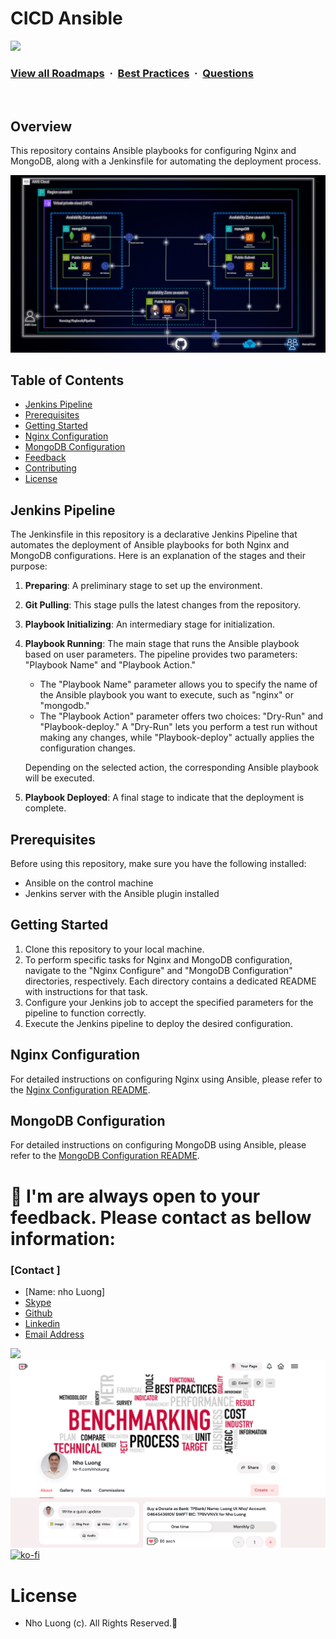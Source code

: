 # CICD Ansible

![](https://i.imgur.com/waxVImv.png)
### [View all Roadmaps](https://github.com/nholuongut/all-roadmaps) &nbsp;&middot;&nbsp; [Best Practices](https://github.com/nholuongut/all-roadmaps/blob/main/public/best-practices/) &nbsp;&middot;&nbsp; [Questions](https://www.linkedin.com/in/nholuong/)
<br/>

## Overview

This repository contains Ansible playbooks for configuring Nginx and MongoDB, along with a Jenkinsfile for automating the deployment process.

![Project Image](assets/AWS-Infra-Diagram.gif)

## Table of Contents

- [Jenkins Pipeline](#jenkins-pipeline)
- [Prerequisites](#prerequisites)
- [Getting Started](#getting-started)
- [Nginx Configuration](#nginx-configuration)
- [MongoDB Configuration](#mongodb-configuration)
- [Feedback](#feedback)
- [Contributing](#contributing)
- [License](#license)

## Jenkins Pipeline

The Jenkinsfile in this repository is a declarative Jenkins Pipeline that automates the deployment of Ansible playbooks for both Nginx and MongoDB configurations. Here is an explanation of the stages and their purpose:

1. **Preparing**: A preliminary stage to set up the environment.

2. **Git Pulling**: This stage pulls the latest changes from the repository.

3. **Playbook Initializing**: An intermediary stage for initialization.

4. **Playbook Running**: The main stage that runs the Ansible playbook based on user parameters. The pipeline provides two parameters: "Playbook Name" and "Playbook Action."

   - The "Playbook Name" parameter allows you to specify the name of the Ansible playbook you want to execute, such as "nginx" or "mongodb."
   - The "Playbook Action" parameter offers two choices: "Dry-Run" and "Playbook-deploy." A "Dry-Run" lets you perform a test run without making any changes, while "Playbook-deploy" actually applies the configuration changes.

   Depending on the selected action, the corresponding Ansible playbook will be executed.

5. **Playbook Deployed**: A final stage to indicate that the deployment is complete.

## Prerequisites

Before using this repository, make sure you have the following installed:

- Ansible on the control machine
- Jenkins server with the Ansible plugin installed

## Getting Started

1. Clone this repository to your local machine.
2. To perform specific tasks for Nginx and MongoDB configuration, navigate to the "Nginx Configure" and "MongoDB Configuration" directories, respectively. Each directory contains a dedicated README with instructions for that task.
3. Configure your Jenkins job to accept the specified parameters for the pipeline to function correctly.
4. Execute the Jenkins pipeline to deploy the desired configuration.

## Nginx Configuration

For detailed instructions on configuring Nginx using Ansible, please refer to the [Nginx Configuration README](https://github.com/nholuongut/cicd-ansible/blob/master/Nginx-Configuration/README.md).

## MongoDB Configuration

For detailed instructions on configuring MongoDB using Ansible, please refer to the [MongoDB Configuration README](https://github.com/nholuongut/cicd-ansible/blob/master/Ansible-Mongo-Role/README.md).

# 🚀 I'm are always open to your feedback.  Please contact as bellow information:
### [Contact ]
* [Name: nho Luong]
* [Skype](luongutnho_skype)
* [Github](https://github.com/nholuongut/)
* [Linkedin](https://www.linkedin.com/in/nholuong/)
* [Email Address](luongutnho@hotmail.com)

![](https://i.imgur.com/waxVImv.png)
![](Donate.png)
[![ko-fi](https://ko-fi.com/img/githubbutton_sm.svg)](https://ko-fi.com/nholuong)

# License
* Nho Luong (c). All Rights Reserved.🌟
